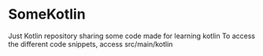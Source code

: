 # SomeKotlin
Just Kotlin repository sharing some code made for learning kotlin 
To access the different code snippets, access src/main/kotlin
